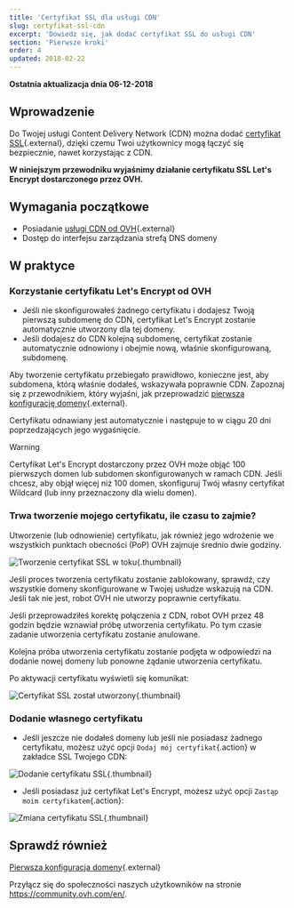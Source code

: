 ```yaml
---
title: 'Certyfikat SSL dla usługi CDN'
slug: certyfikat-ssl-cdn
excerpt: 'Dowiedz się, jak dodać certyfikat SSL do usługi CDN'
section: 'Pierwsze kroki'
order: 4
updated: 2018-02-22
---
```


**Ostatnia aktualizacja dnia 06-12-2018**

## Wprowadzenie

Do Twojej usługi Content Delivery Network (CDN) można dodać [certyfikat SSL](https://www.ovh.pl/ssl/){.external}, dzięki czemu Twoi użytkownicy mogą łączyć się bezpiecznie, nawet korzystając z CDN.

**W niniejszym przewodniku wyjaśnimy działanie certyfikatu SSL Let's Encrypt dostarczonego przez OVH.**


## Wymagania początkowe

- Posiadanie [usługi CDN od OVH](https://www.ovh.pl/cdn/){.external}
- Dostęp do interfejsu zarządzania strefą DNS domeny

## W praktyce

### Korzystanie certyfikatu Let's Encrypt od OVH

- Jeśli nie skonfigurowałeś żadnego certyfikatu i dodajesz Twoją pierwszą subdomenę do CDN, certyfikat Let's Encrypt zostanie automatycznie utworzony dla tej domeny.
- Jeśli dodajesz do CDN kolejną subdomenę, certyfikat zostanie automatycznie odnowiony i obejmie nową, właśnie skonfigurowaną, subdomenę.


Aby tworzenie certyfikatu przebiegało prawidłowo, konieczne jest, aby subdomena, którą właśnie dodałeś, wskazywała poprawnie CDN. Zapoznaj się z przewodnikiem, który wyjaśni, jak przeprowadzić [pierwszą konfigurację domeny](https://docs.ovh.com/pl/cdn-infrastructure/pierwsza-konfiguracja-domeny-na-cdn){.external}.

Certyfikatu odnawiany jest automatycznie i następuje to w ciągu 20 dni poprzedzających jego wygaśnięcie.

> [!warning]
>
> Certyfikat Let's Encrypt dostarczony przez OVH może objąć 100 pierwszych domen lub subdomen skonfigurowanych w ramach CDN. Jeśli chcesz, aby objął więcej niż 100 domen, skonfiguruj Twój własny certyfikat Wildcard (lub inny przeznaczony dla wielu domen).
>


### Trwa tworzenie mojego certyfikatu, ile czasu to zajmie?

Utworzenie (lub odnowienie) certyfikatu, jak również jego wdrożenie we wszystkich punktach obecności (PoP) OVH zajmuje średnio dwie godziny.

![Tworzenie certyfikat SSL w toku](images/ssl_in_progress.png){.thumbnail}


Jeśli proces tworzenia certyfikatu zostanie zablokowany, sprawdź, czy wszystkie domeny skonfigurowane w Twojej usłudze wskazują na CDN. Jeśli tak nie jest, robot OVH nie utworzy poprawnie certyfikatu.

Jeśli przeprowadziłeś korektę połączenia z CDN, robot OVH przez 48 godzin będzie wznawiał próbę utworzenia certyfikatu. Po tym czasie zadanie utworzenia certyfikatu zostanie anulowane.

Kolejna próba utworzenia certyfikatu zostanie podjęta w odpowiedzi na dodanie nowej domeny lub ponowne żądanie utworzenia certyfikatu.

Po aktywacji certyfikatu wyświetli się komunikat:

![Certyfikat SSL został utworzony](images/ssl_validated.png){.thumbnail}


### Dodanie własnego certyfikatu

- Jeśli jeszcze nie dodałeś domeny lub jeśli nie posiadasz żadnego certyfikatu, możesz użyć opcji `Dodaj mój certyfikat`{.action} w zakładce SSL Twojego CDN:


![Dodanie certyfikatu SSL](images/add_ssl.png){.thumbnail}

- Jeśli posiadasz już certyfikat Let's Encrypt, możesz użyć opcji `Zastąp moim certyfikatem`{.action}:

![Zmiana certyfikatu SSL](images/change_ssl.png){.thumbnail}


## Sprawdź również

[Pierwsza konfiguracja domeny](https://docs.ovh.com/pl/cdn-infrastructure/pierwsza-konfiguracja-domeny-na-cdn){.external}

Przyłącz się do społeczności naszych użytkowników na stronie <https://community.ovh.com/en/>.